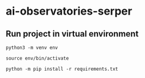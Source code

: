 # ai-observatories-serper

## Run project in virtual environment

`python3 -m venv env`

`source env/bin/activate`

`python -m pip install -r requirements.txt`
